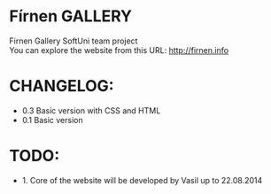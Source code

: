 Fírnen GALLERY
======

<p>
Firnen Gallery SoftUni team project<br/>
You can explore the website from this URL: <a href="http://firnen.info" target="_blank">http://firnen.info</a><br/>

</p>


CHANGELOG:
=========
<p>
<ul>
<li>0.3 Basic version with CSS and HTML</li>
<li>0.1 Basic version</li>
</ul>
</p>


TODO:
=========
<p>
<ul>
<li>1. Core of the website will be developed by Vasil up to 22.08.2014</li>
</ul>
</p>